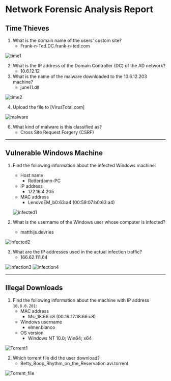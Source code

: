 # Network Forensic Analysis Report

## Time Thieves 

1. What is the domain name of the users' custom site? 
    - Frank-n-Ted.DC.frank-n-ted.com

![time1](https://user-images.githubusercontent.com/88590862/145689311-c5cf919c-7605-4d98-9488-fe5389c7b0b4.PNG)


2. What is the IP address of the Domain Controller (DC) of the AD network?
    - 10.6.12.12
3. What is the name of the malware downloaded to the 10.6.12.203 machine?
   - june11.dll

![time2](https://user-images.githubusercontent.com/88590862/145689325-78157f5a-7866-44e9-8e7d-4db40398fdcc.PNG)


4. Upload the file to [VirusTotal.com]

![malware](https://user-images.githubusercontent.com/88590862/145689341-9a886034-7b8c-4283-b7ab-9d1a5f436e76.PNG)


6. What kind of malware is this classified as?
    - Cross Site Request Forgery (CSRF) 

---

## Vulnerable Windows Machine

1. Find the following information about the infected Windows machine:
    - Host name
        - Rotterdamn-PC
    - IP address
        - 172.16.4.205
    - MAC address
        - LenovoEM_b0:63:a4 (00:59:07:b0:63:a4)
    
    ![infected1](https://user-images.githubusercontent.com/88590862/145689396-67ef7669-fa82-4de9-b60b-c3564ea4fa48.PNG)

    
2. What is the username of the Windows user whose computer is infected? 
    -  matthijs.devries

![infected2](https://user-images.githubusercontent.com/88590862/145689404-fc866447-384f-431e-b5b0-f4a6b5fe6073.PNG)


3. What are the IP addresses used in the actual infection traffic? 
    - 166.62.111.64

![infection3](https://user-images.githubusercontent.com/88590862/145689413-fea468f9-6061-4ba8-a43e-c4b4eb8bfe27.PNG)
![infection4](https://user-images.githubusercontent.com/88590862/145689414-179d2a6e-aec4-4ec7-8684-e6c6816abe5a.PNG)


---

## Illegal Downloads

1. Find the following information about the machine with IP address `10.0.0.201`:
    - MAC address
        - Msi_18:66:c8 (00:16:17:18:66:c8)
    - Windows username
        - elmer.blanco
    - OS version
        - Windows NT 10.0; Win64; x64

![Torrent1](https://user-images.githubusercontent.com/88590862/145689694-800edeb3-1015-4fdb-932b-0186702d0938.PNG)


2. Which torrent file did the user download? 
    - Betty_Boop_Rhythm_on_the_Reservation.avi.torrent

![Torrent_file](https://user-images.githubusercontent.com/88590862/145689459-e554fd2f-8665-425b-8396-b7a2a7520c75.PNG)

